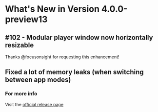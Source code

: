 #  What's New in Version 4.0.0-preview13

## #102 - Modular player window now horizontally resizable
Thanks @focusonsight for requesting this enhancement!

## Fixed a lot of memory leaks (when switching between app modes)

### **For more info**
Visit the [official release page](https://github.com/kartik-venugopal/aural-player/releases/tag/4.0.0-preview)
